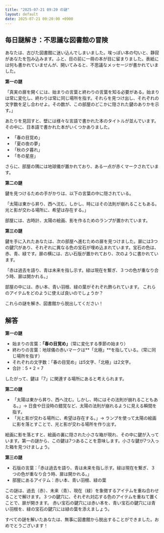 ```yaml
---
title: "2025-07-21 09:20 の謎"
layout: default
date: 2025-07-21 09:20:00 +0900
---
```

## 毎日謎解き：不思議な図書館の冒険

あなたは、古びた図書館に迷い込んでしまいました。埃っぽい本の匂いと、静寂があなたを包み込みます。ふと、目の前に一冊の本が目に留まりました。表紙には何も書かれていませんが、開いてみると、不思議なメッセージが書かれていました。

**第一の謎**

「真実の扉を開くには、始まりの言葉と終わりの言葉を知る必要がある。始まりは常に変化し、終わりは常に同じ場所を指す。それらを見つけ出し、それぞれの文字数を足し合わせよ。その数が、この部屋のどこかに隠された鍵のありかを示す。」

あたりを見回すと、壁には様々な言語で書かれた本のタイトルが並んでいます。その中に、日本語で書かれた本がいくつかありました。

*   「春の目覚め」
*   「夏の夜の夢」
*   「秋の夕暮れ」
*   「冬の星座」

さらに、部屋の隅には地球儀が置かれており、ある一点が赤くマークされています。

**第二の謎**

鍵を見つけるための手がかりは、以下の言葉の中に隠されている。

「太陽は東から昇り、西へ沈む。しかし、時にはその法則が崩れることもある。光と影が交わる場所に、希望は存在する。」

部屋には、古時計、太陽の絵画、影を作るためのランプが置かれています。

**第三の謎**

鍵を手に入れたあなたは、次の部屋へ進むための扉を見つけました。扉には3つの鍵穴があり、それぞれに異なる色の宝石が埋め込まれています。宝石の色は、赤、青、緑です。扉の横には、古い石版が置かれており、次のように書かれています。

「赤は過去を語り、青は未来を指し示す。緑は現在を繋ぎ、３つの色が重なり合う時、扉は開かれる。」

部屋の中には、赤い本、青い羽根、緑の葉がそれぞれ飾られています。
これらのアイテムをどのように使えば良いのでしょうか？

これらの謎を解き、図書館から脱出してください！

## 解答

**第一の謎**

*   始まりの言葉：**「春の目覚め」**（常に変化する季節の始まり）
*   終わりの言葉：地球儀の赤いマークは**「北極」**を指している。（常に同じ場所を指す）
*   それぞれの文字数：「春の目覚め」は5文字、「北極」は2文字。
*   合計：5 + 2 = 7

したがって、鍵は「7」に関連する場所にあると考えられます。

**第二の謎**

*   「太陽は東から昇り、西へ沈む。しかし、時にはその法則が崩れることもある。」→ 日食や日没時の錯覚など、太陽の法則が崩れるように見える瞬間を指す。
*   「光と影が交わる場所に、希望は存在する。」→ ランプを使って太陽の絵画に影を落とすことで、光と影が交わる場所を作り出す。

絵画に影を落とすと、絵画の裏に隠された小さな箱が現れ、その中に鍵が入っています。第一の謎から、この鍵は7つあることを意味します。小さな鍵が7つ入った箱を見つけましょう。

**第三の謎**

*   石版の言葉：「赤は過去を語り、青は未来を指し示す。緑は現在を繋ぎ、３つの色が重なり合う時、扉は開かれる。」
*   部屋にあるアイテム：赤い本、青い羽根、緑の葉

この謎は、過去（赤）、未来（青）、現在（緑）を象徴するアイテムを重ね合わせることで解けます。３つの鍵穴に、それぞれ対応する色のアイテムを重ねて置くことで、扉が開きます。
赤い宝石の鍵穴には赤い本を、青い宝石の鍵穴には青い羽根を、緑の宝石の鍵穴には緑の葉を添えましょう。

すべての謎を解いたあなたは、無事に図書館から脱出することができました。おめでとうございます！
